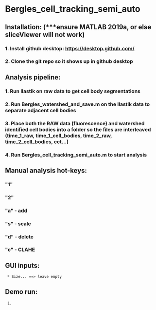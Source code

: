 # Bergles_cell_tracking_semi_auto

## Installation: (***ensure MATLAB 2019a, or else sliceViewer will not work)
### 1. Install github desktop: https://desktop.github.com/
### 2.	Clone the git repo so it shows up in github desktop
   
   
## Analysis pipeline:
### 1. Run Ilastik on raw data to get cell body segmentations
### 2. Run Bergles_watershed_and_save.m on the Ilastik data to separate adjacent cell bodies
### 3. Place both the RAW data (fluorescence) and watershed identified cell bodies into a folder so the files are interleaved (time_1_raw, time_1_cell_bodies, time_2_raw, time_2_cell_bodies, ect...)
### 4. Run Bergles_cell_tracking_semi_auto.m to start analysis


## Manual analysis hot-keys:
### "1"
### "2"
### "a" - add
### "s" - scale
### "d" - delete
### "c" - CLAHE

## GUI inputs:
     * Size... ==> leave empty


## Demo run:
   1. 
   
